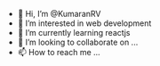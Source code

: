 - 👋 Hi, I’m @KumaranRV
- 👀 I’m interested in web development 
- 🌱 I’m currently learning reactjs
- 💞️ I’m looking to collaborate on ...
- 📫 How to reach me ...

<!---
KumaranRV/KumaranRV is a ✨ special ✨ repository because its `README.md` (this file) appears on your GitHub profile.
You can click the Preview link to take a look at your changes.
--->
